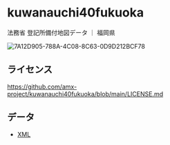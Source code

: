 # kuwanauchi40fukuoka
法務省 登記所備付地図データ ｜ 福岡県

![7A12D905-788A-4C08-8C63-0D9D212BCF78](https://user-images.githubusercontent.com/416977/214225195-ce28d8b0-02d3-4db9-8400-170a74718302.png)

## ライセンス
https://github.com/amx-project/kuwanauchi40fukuoka/blob/main/LICENSE.md

## データ
* [XML](https://github.com/amx-project/kuwanauchi40fukuoka/tree/main/xml)
